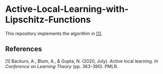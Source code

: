# Active-Local-Learning-with-Lipschitz-Functions
This repository implements the algorithm in [[1]](#1).

## References
<a id="1">[1]</a> 
Backurs, A., Blum, A., & Gupta, N. (2020, July).
Active local learning. *In Conference on Learning Theory* (pp. 363-390). PMLR.